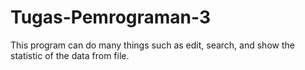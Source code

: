 # Tugas-Pemrograman-3
This program can do many things such as edit, search, and show the statistic of the data from file.
